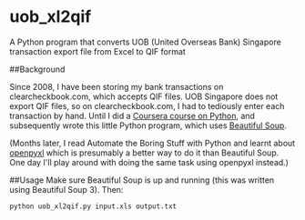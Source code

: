 # uob_xl2qif

A Python program that converts UOB (United Overseas Bank) Singapore transaction export file from Excel to QIF format

##Background

Since 2008, I have been storing my bank transactions on clearcheckbook.com, which accepts QIF files. UOB Singapore does not export QIF files, so on clearcheckbook.com, I had to tediously enter each transaction by hand. Until I did a [Coursera course on Python](https://www.coursera.org/learn/python), and subsequently wrote this little Python program, which uses [Beautiful Soup](https://www.crummy.com/software/BeautifulSoup/).

(Months later, I read Automate the Boring Stuff with Python and learnt about [openpyxl](https://openpyxl.readthedocs.io/en/default/) which is presumably a better way to do it than Beautiful Soup. One day I'll play around with doing the same task using openpyxl instead.)

##Usage
Make sure Beautiful Soup is up and running (this was written using Beautiful Soup 3). Then:

    python uob_xl2qif.py input.xls output.txt

